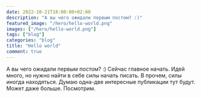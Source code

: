 ```yaml
---
date: 2022-10-21T18:00:00+02:00
description: "А вы чего ожидали первым постом? :)"
featured_image: "/hero/hello-world.png"
images: ["/hero/hello-world.png"]
tags: ["blog"]
categories: "blog"
title: "Hello world"
comment: true
---
```


А вы чего ожидали первым постом? :) Сейчас главное начать. Идей много, но нужно найти в себе силы  начать писать. В прочем, силы иногда находяться. Думаю одна-две интересные публикации тут будут. Может даже больше. Посмотрим.
